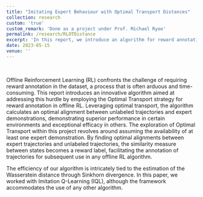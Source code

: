 ```yaml
---
title: "Imitating Expert Behaviour with Optimal Transport Distances"
collection: research
custom: 'true'
custom_remark: 'Done as a project under Prof. Michael Ryoo'
permalink: /research/RLOTDistance
excerpt: 'In this report, we introduce an algorithm for reward annotation in offline Reinforcement Learning (RL) employing the Optimal Transport (OT) strategy based on Wasserstein distance. Leveraging OT, the algorithm calculates optimal alignments between unlabeled trajectories and expert demonstrations, treating the similarity measure as a reward label.'
date: 2023-05-15
venue: ''
---
```


<style>

/* Style the counter cards */
.card {
<!--   box-shadow: 0 4px 8px 0 rgba(0, 0, 0, 0.2); /* this adds the "card" effect */ -->
  padding: 16px;
<!--   text-align: center; -->
<!--   background-color: #f1f1f1; -->
}

a:link {
  text-decoration: none;
}
</style>

<br>

Offline Reinforcement Learning (RL) confronts the challenge of requiring reward annotation in the dataset, a process that is often arduous and time-consuming. This report introduces an innovative algorithm aimed at addressing this hurdle by employing the Optimal Transport strategy for reward annotation in offline RL. Leveraging optimal transport, the algorithm calculates an optimal alignment between unlabeled trajectories and expert demonstrations, demonstrating superior performance in certain environments and exceptional efficacy in others. The exploration of Optimal Transport within this project revolves around assuming the availability of at least one expert demonstration. By finding optimal alignments between expert trajectories and unlabeled trajectories, the similarity measure between states becomes a reward label, facilitating the annotation of trajectories for subsequent use in any offline RL algorithm.

 The efficiency of our algorithm is intricately tied to the estimation of the Wasserstein distance through Sinkhorn divergence. In this paper, we worked with Imitation Q-Learning (IQL), although the framework accommodates the use of any other algorithm.
